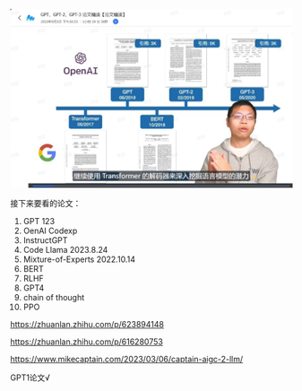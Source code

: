 ![Alt text](image-1.png)

接下来要看的论文：

1. GPT 123
2. OenAI Codexp
3. InstructGPT          
4. Code Llama         2023.8.24
5. Mixture-of-Experts 2022.10.14
6. BERT
7. RLHF
8. GPT4
9. chain of thought
10. PPO
    
https://zhuanlan.zhihu.com/p/623894148

https://zhuanlan.zhihu.com/p/616280753

https://www.mikecaptain.com/2023/03/06/captain-aigc-2-llm/

GPT1论文√
